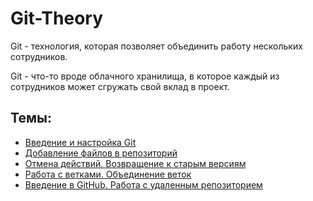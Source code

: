 # Git-Theory

Git - технология, которая позволяет объединить работу нескольких сотрудников.

Git - что-то вроде облачного хранилища, в которое каждый из сотрудников может сгружать свой вклад в проект.

## Темы:
* [Введение и настройка Git](https://github.com/Barsuchek/Git-Theory/blob/main/Info/ВведениеИНастройкаGit.md)
* [Добавление файлов в репозиторий](https://github.com/Barsuchek/Git-Theory/blob/main/Info/ДобавлениеФайлов.md)
* [Отмена действий. Возвращение к старым версиям](https://github.com/Barsuchek/Git-Theory/blob/main/Info/ОтменаДействий.md)
* [Работа с ветками. Объединение веток](https://github.com/Barsuchek/Git-Theory/blob/main/Info/Ветки.md)
* [Введение в GitHub. Работа с удаленным репозиторием](https://github.com/Barsuchek/Git-Theory/blob/main/Info/ВведениеGitHub.md)